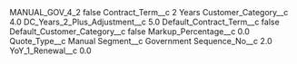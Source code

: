 <?xml version="1.0" encoding="UTF-8"?>
<CustomMetadata xmlns="http://soap.sforce.com/2006/04/metadata" xmlns:xsi="http://www.w3.org/2001/XMLSchema-instance" xmlns:xsd="http://www.w3.org/2001/XMLSchema">
    <label>MANUAL_GOV_4_2</label>
    <protected>false</protected>
    <values>
        <field>Contract_Term__c</field>
        <value xsi:type="xsd:string">2 Years</value>
    </values>
    <values>
        <field>Customer_Category__c</field>
        <value xsi:type="xsd:double">4.0</value>
    </values>
    <values>
        <field>DC_Years_2_Plus_Adjustment__c</field>
        <value xsi:type="xsd:double">5.0</value>
    </values>
    <values>
        <field>Default_Contract_Term__c</field>
        <value xsi:type="xsd:boolean">false</value>
    </values>
    <values>
        <field>Default_Customer_Category__c</field>
        <value xsi:type="xsd:boolean">false</value>
    </values>
    <values>
        <field>Markup_Percentage__c</field>
        <value xsi:type="xsd:double">0.0</value>
    </values>
    <values>
        <field>Quote_Type__c</field>
        <value xsi:type="xsd:string">Manual</value>
    </values>
    <values>
        <field>Segment__c</field>
        <value xsi:type="xsd:string">Government</value>
    </values>
    <values>
        <field>Sequence_No__c</field>
        <value xsi:type="xsd:double">2.0</value>
    </values>
    <values>
        <field>YoY_1_Renewal__c</field>
        <value xsi:type="xsd:double">0.0</value>
    </values>
</CustomMetadata>
